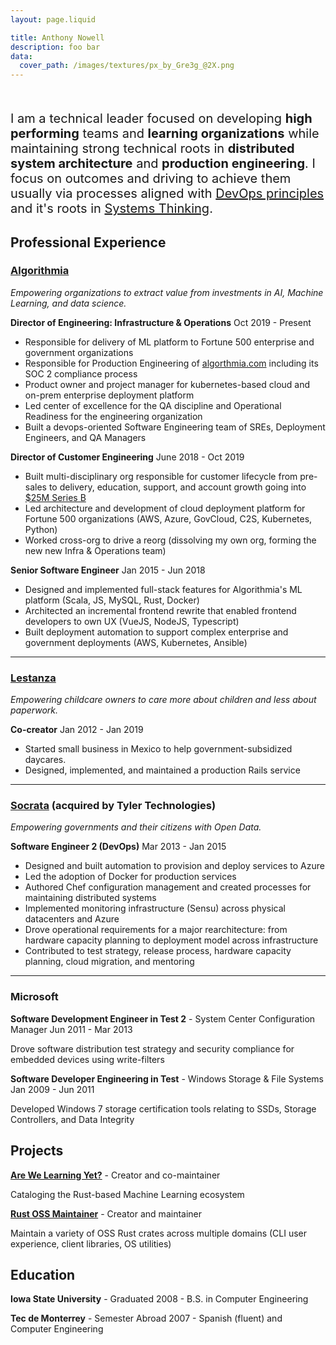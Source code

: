 ```yaml
---
layout: page.liquid

title: Anthony Nowell
description: foo bar
data:
  cover_path: /images/textures/px_by_Gre3g_@2X.png
---
```


<div style="font-size: 20px; margin-top: 50px;">

I am a technical leader focused on developing **high performing** teams and **learning organizations** while maintaining strong technical roots in **distributed system architecture** and **production engineering**. I focus on outcomes and driving to achieve them usually via processes aligned with [DevOps principles](https://medium.com/ibm-garage/the-modern-devops-manifesto-f06c82964722) and it's roots in [Systems Thinking](https://opensource.com/article/18/3/how-apply-systems-thinking-devops).
</div>

<div class="ribbon ribbon-orange">

## Professional Experience

</div>

### [Algorithmia](https://algorithmia.com)

_Empowering organizations to extract value from investments in AI, Machine Learning, and data science._

**Director of Engineering: Infrastructure & Operations** <date>Oct 2019 - Present</date>

- Responsible for delivery of ML platform to Fortune 500 enterprise and government organizations
- Responsible for Production Engineering of [algorthmia.com](algorithmia.com) including its SOC 2 compliance process
- Product owner and project manager for kubernetes-based cloud and on-prem enterprise deployment platform
- Led center of excellence for the QA discipline and Operational Readiness for the engineering organization
- Built a devops-oriented Software Engineering team of SREs, Deployment Engineers, and QA Managers

**Director of Customer Engineering** <date>June 2018 - Oct 2019</date>

- Built multi-disciplinary org responsible for customer lifecycle from pre-sales to delivery, education, support, and account growth going into [$25M Series B](https://techcrunch.com/2019/05/14/algorithmia-raises-25m-series-b-for-its-ai-automation-platform/)
- Led architecture and development of cloud deployment platform for Fortune 500 organizations (AWS, Azure, GovCloud, C2S, Kubernetes, Python)
- Worked cross-org to drive a reorg (dissolving my own org, forming the new new Infra & Operations team)

**Senior Software Engineer** <date>Jan 2015 - Jun 2018</date>
- Designed and implemented full-stack features for Algorithmia's ML platform (Scala, JS, MySQL, Rust, Docker)
- Architected an incremental frontend rewrite that enabled frontend developers to own UX (VueJS, NodeJS, Typescript)
- Built deployment automation to support complex enterprise and government deployments (AWS, Kubernetes, Ansible)

---

### [Lestanza](https://web.archive.org/web/20180820014451/https://lestanza.com/)

_Empowering childcare owners to care more about children and less about paperwork._

**Co-creator** <date>Jan 2012 - Jan 2019</date>

- Started small business in Mexico to help government-subsidized daycares.
- Designed, implemented, and maintained a production Rails service

---

### [Socrata](https://web.archive.org/web/20150115093032/http://www.socrata.com/) (acquired by Tyler Technologies)

_Empowering governments and their citizens with Open Data._

**Software Engineer 2 (DevOps)** <date>Mar 2013 - Jan 2015</date>

- Designed and built automation to provision and deploy services to Azure
- Led the adoption of Docker for production services
- Authored Chef configuration management and created processes for maintaining distributed systems
- Implemented monitoring infrastructure (Sensu) across physical datacenters and Azure
- Drove operational requirements for a major rearchitecture: from hardware capacity planning to deployment model across infrastructure 
- Contributed to test strategy, release process, hardware capacity planning, cloud migration, and mentoring

---

### Microsoft

**Software Development Engineer in Test 2** - System Center Configuration Manager <date>Jun 2011 - Mar 2013</date>

Drove software distribution test strategy and security compliance for embedded devices using write-filters

**Software Developer Engineering in Test** - Windows Storage & File Systems <date>Jan 2009 - Jun 2011</date>

Developed Windows 7 storage certification tools relating to SSDs, Storage Controllers, and Data Integrity 

<div class="ribbon ribbon-green">

## Projects

</div>

**[Are We Learning Yet?](http://arewelearningyet.com)** - Creator and co-maintainer

Cataloging the Rust-based Machine Learning ecosystem

**[Rust OSS Maintainer](https://crates.io/users/anowell?sort=recent-downloads)** - Creator and maintainer

Maintain a variety of OSS Rust crates across multiple domains (CLI user experience, client libraries, OS utilities)



<div class="ribbon ribbon-blue">

## Education

</div>

**Iowa State University** - Graduated 2008 - B.S. in Computer Engineering

**Tec de Monterrey** - Semester Abroad 2007 - Spanish (fluent) and Computer Engineering


